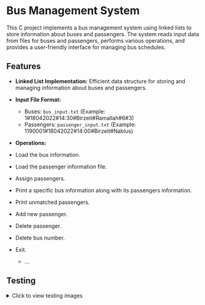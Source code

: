 # Bus Management System

This C project implements a bus management system using linked lists to store information about buses and passengers. The system reads input data from files for buses and passengers, performs various operations, and provides a user-friendly interface for managing bus schedules.

## Features

- **Linked List Implementation:** Efficient data structure for storing and managing information about buses and passengers.

- **Input File Format:**
  - Buses: `bus_input.txt` (Example: 1#18042022#14:30#Birzeit#Ramallah#6#3)
  - Passengers: `passenger_input.txt` (Example: 1190001#18042022#14:00#Birzeit#Nablus)

- **Operations:**
- Load the bus information.

- Load the passenger information file.

- Assign passengers.

- Print a specific bus information along with its passengers information.

- Print unmatched passengers.

- Add new passenger.

- Delete passenger.

- Delete bus number.

- Exit.
  - ...

## Testing

<details>
  <summary>Click to view testing images</summary>

  ![image1](https://github.com/MusabMasalmah/Linked_List_Project/assets/129512609/f5b53739-8ac9-4279-ada2-774ded855073)
  ![image2](https://github.com/MusabMasalmah/Linked_List_Project/assets/129512609/863ceeb2-980e-4b27-899a-3c294d5191e5)
  ![image3](https://github.com/MusabMasalmah/Linked_List_Project/assets/129512609/cd8aca7b-a438-4f7c-b0c7-809cabbf9379)
  ![image4](https://github.com/MusabMasalmah/Linked_List_Project/assets/129512609/670d829e-b63b-4fac-a80d-b8eae904964d)
  ![image5](https://github.com/MusabMasalmah/Linked_List_Project/assets/129512609/719abc9b-d5aa-4c4e-9a79-e6f072405bd8)
  ![image6](https://github.com/MusabMasalmah/Linked_List_Project/assets/129512609/5aafe674-9bc0-49ac-8a49-3d72d25753b7)
</details>









